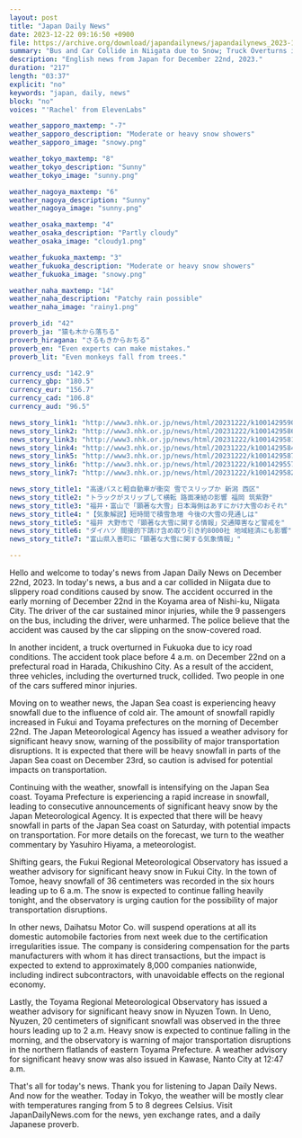 ```yaml
---
layout: post
title: "Japan Daily News"
date: 2023-12-22 09:16:50 +0900
file: https://archive.org/download/japandailynews/japandailynews_2023-12-22.mp3
summary: "Bus and Car Collide in Niigata due to Snow; Truck Overturns in Fukuoka, & more…"
description: "English news from Japan for December 22nd, 2023."
duration: "217"
length: "03:37"
explicit: "no"
keywords: "japan, daily, news"
block: "no"
voices: "'Rachel' from ElevenLabs"

weather_sapporo_maxtemp: "-7"
weather_sapporo_description: "Moderate or heavy snow showers"
weather_sapporo_image: "snowy.png"

weather_tokyo_maxtemp: "8"
weather_tokyo_description: "Sunny"
weather_tokyo_image: "sunny.png"

weather_nagoya_maxtemp: "6"
weather_nagoya_description: "Sunny"
weather_nagoya_image: "sunny.png"

weather_osaka_maxtemp: "4"
weather_osaka_description: "Partly cloudy"
weather_osaka_image: "cloudy1.png"

weather_fukuoka_maxtemp: "3"
weather_fukuoka_description: "Moderate or heavy snow showers"
weather_fukuoka_image: "snowy.png"

weather_naha_maxtemp: "14"
weather_naha_description: "Patchy rain possible"
weather_naha_image: "rainy1.png"

proverb_id: "42"
proverb_ja: "猿も木から落ちる"
proverb_hiragana: "さるもきからおちる"
proverb_en: "Even experts can make mistakes."
proverb_lit: "Even monkeys fall from trees."

currency_usd: "142.9"
currency_gbp: "180.5"
currency_eur: "156.7"
currency_cad: "106.8"
currency_aud: "96.5"

news_story_link1: "http://www3.nhk.or.jp/news/html/20231222/k10014295901000.html"
news_story_link2: "http://www3.nhk.or.jp/news/html/20231222/k10014295861000.html"
news_story_link3: "http://www3.nhk.or.jp/news/html/20231222/k10014295811000.html"
news_story_link4: "http://www3.nhk.or.jp/news/html/20231222/k10014295841000.html"
news_story_link5: "http://www3.nhk.or.jp/news/html/20231222/k10014295871000.html"
news_story_link6: "http://www3.nhk.or.jp/news/html/20231222/k10014295571000.html"
news_story_link7: "http://www3.nhk.or.jp/news/html/20231222/k10014295821000.html"

news_story_title1: "高速バスと軽自動車が衝突 雪でスリップか 新潟 西区"
news_story_title2: "トラックがスリップして横転 路面凍結の影響 福岡 筑紫野"
news_story_title3: "福井・富山で「顕著な大雪」日本海側はあすにかけ大雪のおそれ"
news_story_title4: "【気象解説】短時間で積雪急増 今後の大雪の見通しは"
news_story_title5: "福井 大野市で「顕著な大雪に関する情報」交通障害など警戒を"
news_story_title6: "ダイハツ 間接的下請け含め取り引き約8000社 地域経済にも影響"
news_story_title7: "富山県入善町に「顕著な大雪に関する気象情報」"

---
```


Hello and welcome to today's news from Japan Daily News on December 22nd, 2023. In today's news, a bus and a car collided in Niigata due to slippery road conditions caused by snow. The accident occurred in the early morning of December 22nd in the Koyama area of Nishi-ku, Niigata City. The driver of the car sustained minor injuries, while the 9 passengers on the bus, including the driver, were unharmed. The police believe that the accident was caused by the car slipping on the snow-covered road.

In another incident, a truck overturned in Fukuoka due to icy road conditions. The accident took place before 4 a.m. on December 22nd on a prefectural road in Harada, Chikushino City. As a result of the accident, three vehicles, including the overturned truck, collided. Two people in one of the cars suffered minor injuries.

Moving on to weather news, the Japan Sea coast is experiencing heavy snowfall due to the influence of cold air. The amount of snowfall rapidly increased in Fukui and Toyama prefectures on the morning of December 22nd. The Japan Meteorological Agency has issued a weather advisory for significant heavy snow, warning of the possibility of major transportation disruptions. It is expected that there will be heavy snowfall in parts of the Japan Sea coast on December 23rd, so caution is advised for potential impacts on transportation.

Continuing with the weather, snowfall is intensifying on the Japan Sea coast. Toyama Prefecture is experiencing a rapid increase in snowfall, leading to consecutive announcements of significant heavy snow by the Japan Meteorological Agency. It is expected that there will be heavy snowfall in parts of the Japan Sea coast on Saturday, with potential impacts on transportation. For more details on the forecast, we turn to the weather commentary by Yasuhiro Hiyama, a meteorologist.

Shifting gears, the Fukui Regional Meteorological Observatory has issued a weather advisory for significant heavy snow in Fukui City. In the town of Tomoe, heavy snowfall of 36 centimeters was recorded in the six hours leading up to 6 a.m. The snow is expected to continue falling heavily tonight, and the observatory is urging caution for the possibility of major transportation disruptions.

In other news, Daihatsu Motor Co. will suspend operations at all its domestic automobile factories from next week due to the certification irregularities issue. The company is considering compensation for the parts manufacturers with whom it has direct transactions, but the impact is expected to extend to approximately 8,000 companies nationwide, including indirect subcontractors, with unavoidable effects on the regional economy.

Lastly, the Toyama Regional Meteorological Observatory has issued a weather advisory for significant heavy snow in Nyuzen Town. In Ueno, Nyuzen, 20 centimeters of significant snowfall was observed in the three hours leading up to 2 a.m. Heavy snow is expected to continue falling in the morning, and the observatory is warning of major transportation disruptions in the northern flatlands of eastern Toyama Prefecture. A weather advisory for significant heavy snow was also issued in Kawase, Nanto City at 12:47 a.m.

That's all for today's news. Thank you for listening to Japan Daily News. And now for the weather. Today in Tokyo, the weather will be mostly clear with temperatures ranging from 5 to 8 degrees Celsius.  Visit JapanDailyNews.com for the news, yen exchange rates, and a daily Japanese proverb.
